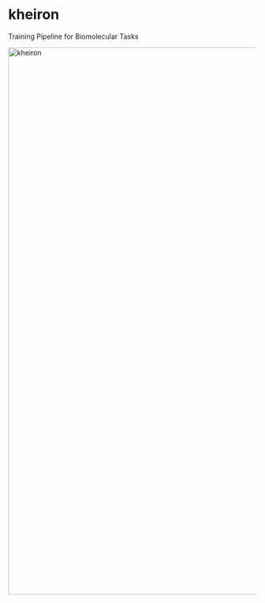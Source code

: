 # kheiron

Training Pipeline for Biomolecular Tasks 

<img width="1109" alt="kheiron" src="https://github.com/molecularmachines/kheiron/assets/11742939/8d75c5ff-fd41-4781-9972-f6cc3ea745d8">
